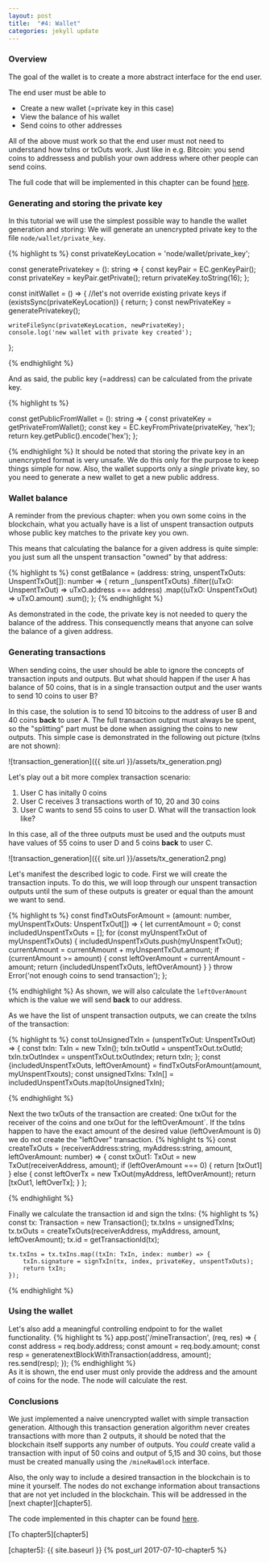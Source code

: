 ```yaml
---
layout: post
title:  "#4: Wallet"
categories: jekyll update
---
```


### Overview
The goal of the wallet is to create a more abstract interface for the end user.

The end user must be able to
 * Create a new wallet (=private key in this case)
 * View the balance of his wallet
 * Send coins to other addresses

All of the above must work so that the end user must not need to understand how txIns or txOuts work. Just like in e.g. Bitcoin: you send coins to addressess and publish your own address where other people can send coins.

The full code that will be implemented in this chapter can be found [here][chapter4-code].

### Generating and storing the private key
In this tutorial we will use the simplest possible way to handle the wallet generation and storing: We will generate an unencrypted private key to the file `node/wallet/private_key`. 

{% highlight ts %}
const privateKeyLocation = 'node/wallet/private_key';

const generatePrivatekey = (): string => {
    const keyPair = EC.genKeyPair();
    const privateKey = keyPair.getPrivate();
    return privateKey.toString(16);
};

const initWallet = () => {
    //let's not override existing private keys
    if (existsSync(privateKeyLocation)) {
        return;
    }
    const newPrivateKey = generatePrivatekey();

    writeFileSync(privateKeyLocation, newPrivateKey);
    console.log('new wallet with private key created');
};

{% endhighlight %}

And as said, the public key (=address) can be calculated from the private key.

{% highlight ts %}

const getPublicFromWallet = (): string => {
    const privateKey = getPrivateFromWallet();
    const key = EC.keyFromPrivate(privateKey, 'hex');
    return key.getPublic().encode('hex');
};


{% endhighlight %}
It should be noted that storing the private key in an unencrypted format is very unsafe. We do this only for the purpose to keep things simple for now. Also, the wallet supports only a *single* private key, so you need to generate a new wallet to get a new public address.

### Wallet balance
A reminder from the previous chapter: when you own some coins in the blockchain, what you actually have is a list of unspent transaction outputs whose public key matches to the private key you own.

This means that calculating the balance for a given address is quite simple: you just sum all the unspent transaction "owned" by that address:

{% highlight ts %}
const getBalance = (address: string, unspentTxOuts: UnspentTxOut[]): number => {
    return _(unspentTxOuts)
        .filter((uTxO: UnspentTxOut) => uTxO.address === address)
        .map((uTxO: UnspentTxOut) => uTxO.amount)
        .sum();
};
{% endhighlight %}

As demonstrated in the code, the private key is not needed to query the balance of the address. This consequenctly means that anyone can solve the balance of a given address.

### Generating transactions
When sending coins, the user should be able to ignore the concepts of transaction inputs and outputs. But what should happen if the user A has balance of 50 coins, that is in a single transaction output and the user wants to send 10 coins to user B?

In this case, the solution is to send 10 bitcoins to the address of user B and 40 coins **back** to user A. The full transaction output must always be spent, so the "splitting" part must be done when assigning the coins to new outputs. This simple case is demonstrated in the following out picture (txIns are not shown):

![transaction_generation]({{ site.url }}/assets/tx_generation.png)

Let's play out a bit more complex transaction scenario:
1. User C has initally 0 coins
2. User C receives 3 transactions worth of 10, 20 and 30 coins
3. User C wants to send 55 coins to user D. What will the transaction look like? 

In this case, all of the three outputs must be used and the outputs must have values of 55 coins to user D and 5 coins **back** to user C.

![transaction_generation]({{ site.url }}/assets/tx_generation2.png)

Let's manifest the described logic to code. First we will create the transaction inputs. To do this, we will loop through our unspent transaction outputs until the sum of these outputs is greater or equal than the amount we want to send.

{% highlight ts %}
const findTxOutsForAmount = (amount: number, myUnspentTxOuts: UnspentTxOut[]) => {
    let currentAmount = 0;
    const includedUnspentTxOuts = [];
    for (const myUnspentTxOut of myUnspentTxOuts) {
        includedUnspentTxOuts.push(myUnspentTxOut);
        currentAmount = currentAmount + myUnspentTxOut.amount;
        if (currentAmount >= amount) {
            const leftOverAmount = currentAmount - amount;
            return {includedUnspentTxOuts, leftOverAmount}
        }
    }
    throw Error('not enough coins to send transaction');
};

{% endhighlight %}
As shown, we will also calculate the `leftOverAmount` which is the value we will send **back** to our address. 

As we have the list of unspent transaction outputs, we can create the txIns of the transaction:


{% highlight ts %}
const toUnsignedTxIn = (unspentTxOut: UnspentTxOut) => {
    const txIn: TxIn = new TxIn();
    txIn.txOutId = unspentTxOut.txOutId;
    txIn.txOutIndex = unspentTxOut.txOutIndex;
    return txIn;
};
const {includedUnspentTxOuts, leftOverAmount} = findTxOutsForAmount(amount, myUnspentTxouts);
const unsignedTxIns: TxIn[] = includedUnspentTxOuts.map(toUnsignedTxIn);

{% endhighlight %}

Next the two txOuts of the transaction are created: One txOut for the receiver of the coins and one txOut for the leftOverAmount`. If the txIns happen to have the exact amount of the desired value (leftOverAmount is 0) we do not create the "leftOver" transaction.
{% highlight ts %}
const createTxOuts = (receiverAddress:string, myAddress:string, amount, leftOverAmount: number) => {
    const txOut1: TxOut = new TxOut(receiverAddress, amount);
    if (leftOverAmount === 0) {
        return [txOut1]
    } else {
        const leftOverTx = new TxOut(myAddress, leftOverAmount);
        return [txOut1, leftOverTx];
    }
};

{% endhighlight %}

Finally we calculate the transaction id and sign the txIns:
{% highlight ts %}
    const tx: Transaction = new Transaction();
    tx.txIns = unsignedTxIns;
    tx.txOuts = createTxOuts(receiverAddress, myAddress, amount, leftOverAmount);
    tx.id = getTransactionId(tx);

    tx.txIns = tx.txIns.map((txIn: TxIn, index: number) => {
        txIn.signature = signTxIn(tx, index, privateKey, unspentTxOuts);
        return txIn;
    });
{% endhighlight %}

### Using the wallet
Let's also add a meaningful controlling endpoint to for the wallet functionality.
{% highlight ts %}
    app.post('/mineTransaction', (req, res) => {
        const address = req.body.address;
        const amount = req.body.amount;
        const resp = generatenextBlockWithTransaction(address, amount);
        res.send(resp);
    });
{% endhighlight %}  
As it is shown, the end user must only provide the address and the amount of coins for the node. The node will calculate the rest.

### Conclusions
We just implemented a naive unencrypted wallet with simple transaction generation. Although this transaction generation algorithm never creates transactions with more than 2 outputs, it should be noted that the blockchain itself supports any number of outputs. You *could* create valid a transaction with input of 50 coins and output of 5,15 and 30 coins, but those must be created manually using the `/mineRawBlock` interface.

Also, the only way to include a desired transaction in the blockchain is to mine it yourself. The nodes do not exchange information about transactions that are not yet included in the blockchain. This will be addressed in the [next chapter][chapter5].

The code implemented in this chapter can be found [here][chapter4-code].

[To chapter5][chapter5]

[chapter4-code]: https://github.com/lhartikk/naivecoin/tree/chapter4
[chapter5]: {{ site.baseurl }} {% post_url 2017-07-10-chapter5 %}
